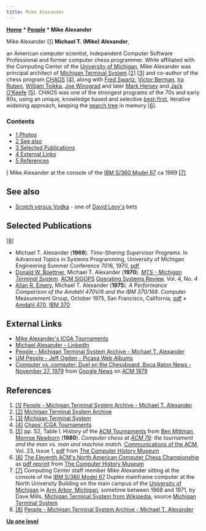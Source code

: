 ```yaml
---
title: Mike Alexander
---
```

**[Home](Home "Home") \* [People](People "People") \* Mike Alexander**



 [](http://archive.michigan-terminal-system.org/people) Mike Alexander <a id="cite-note-1" href="#cite-ref-1">[1]</a> 
**Michael T. (Mike) Alexander**,  

an American computer scientist, Independent Computer Software Professional and former computer chess programmer. While affiliated with the Computing Center of the [University of Michigan](University_of_Michigan "University of Michigan"), Mike Alexander was principal architect of [Michigan Terminal System](https://en.wikipedia.org/wiki/Michigan_Terminal_System) <a id="cite-note-2" href="#cite-ref-2">[2]</a> <a id="cite-note-3" href="#cite-ref-3">[3]</a> and co-author of the chess program [CHAOS](CHAOS "CHAOS") <a id="cite-note-4" href="#cite-ref-4">[4]</a>, along with [Fred Swartz](Fred_Swartz "Fred Swartz"), [Victor Berman](Victor_Berman "Victor Berman"), [Ira Ruben](Ira_Ruben "Ira Ruben"), [William Toikka](William_Toikka "William Toikka"), [Joe Winograd](Joe_Winograd "Joe Winograd") and later [Mark Hersey](Mark_Hersey "Mark Hersey") and [Jack O’Keefe](Jack_O%E2%80%99Keefe "Jack O’Keefe") <a id="cite-note-5" href="#cite-ref-5">[5]</a>. CHAOS was one of the strongest programs of the 70s and early 80s, using an unique, knowledge based and selective [best-first](Best-First "Best-First"), iterative widening approach, keeping the [search tree](Search_Tree "Search Tree") in memory <a id="cite-note-6" href="#cite-ref-6">[6]</a>. 



### Contents


* [1 Photos](#photos)
* [2 See also](#see-also)
* [3 Selected Publications](#selected-publications)
* [4 External Links](#external-links)
* [5 References](#references)






[
Mike Alexander at the console of the [IBM S/360 Model 67](IBM_360 "IBM 360") ca 1969 <a id="cite-note-7" href="#cite-ref-7">[7]</a>



## See also


* [Scotch versus Vodka](David_Levy#ScotchVersusVodka "David Levy") - one of [David Levy's](David_Levy "David Levy") bets


## Selected Publications


<a id="cite-note-8" href="#cite-ref-8">[8]</a>



* Michael T. Alexander (**1969**). *Time-Sharing Supervisor Programs*. In Advanced Topics in Systems Programming, University of Michigan Engineering Summer Conference 7016, 1970, [pdf](https://1a9f2076-a-62cb3a1a-s-sites.googlegroups.com/site/michiganterminalsystem/documentation/documents/timeSharingSupervisorPrograms-1971.pdf)
* [Donald W. Boettner](http://archive.michigan-terminal-system.org/people#TOC-Donald-W.-Boettner-Don-DWB.-), Michael T. Alexander (**1970**). *[MTS - Michigan Terminal System](http://dl.acm.org/citation.cfm?doid=1232909.1232910)*. [ACM SIGOPS](ACM#SIGOPS "ACM") [Operating Systems Review](http://dl.acm.org/citation.cfm?id=J597), Vol. 4, No. 4
* [Allan R. Emery](http://archive.michigan-terminal-system.org/people#TOC-Allen-R.-Emery-Al-), Michael T. Alexander (**1975**). *A Performance Comparison of the Amdahl 470V/6 and the IBM 370/168*. Computer Measurement Group, October 1975, San Francisco, California, [pdf](https://docs.google.com/file/d/0B4t_NX-QeWDYaVpEZzNVTDRRdUdFaUJ5UjV5Q0xJQQ/edit?pli=1) » [Amdahl 470](Amdahl_470 "Amdahl 470"), [IBM 370](IBM_370 "IBM 370")


## External Links


* [Mike Alexander's ICGA Tournaments](https://www.game-ai-forum.org/icga-tournaments/person.php?id=409)
* [Michael Alexander - LinkedIn](http://www.linkedin.com/pub/michael-alexander/11/57B/A75)
* [People - Michigan Terminal System Archive - Michael T. Alexander](http://archive.michigan-terminal-system.org/people#TOC-Michael-T.-Alexander-Mike-MTA.-)
* [UM People - Jeff Ogden - Picasa Web Albums](https://picasaweb.google.com/103267580193222253134/UMPeople?noredirect=1#)
* [Computer vs. computer: Duel on the Chessboard, Boca Raton News - November 27. 1979](http://news.google.com/newspapers?nid=1291&dat=19791127&id=QfwPAAAAIBAJ&sjid=EY0DAAAAIBAJ&pg=6410,4650912) from [Google News](http://news.google.com/nwshp) on [ACM 1979](ACM_1979 "ACM 1979")


## References


1. <a id="cite-ref-1" href="#cite-note-1">[1]</a> [People - Michigan Terminal System Archive - Michael T. Alexander](http://archive.michigan-terminal-system.org/people#TOC-Michael-T.-Alexander-Mike-MTA.-)
2. <a id="cite-ref-2" href="#cite-note-2">[2]</a> [Michigan Terminal System Archive](http://archive.michigan-terminal-system.org/)
3. <a id="cite-ref-3" href="#cite-note-3">[3]</a> [Michigan Terminal System](http://www.eecis.udel.edu/~mills/gallery/gallery8.html)
4. <a id="cite-ref-4" href="#cite-note-4">[4]</a> [Chaos' ICGA Tournaments](https://www.game-ai-forum.org/icga-tournaments/program.php?id=42)
5. <a id="cite-ref-5" href="#cite-note-5">[5]</a> pp. 52, Table I. History of the [ACM Tournaments](ACM_North_American_Computer_Chess_Championship "ACM North American Computer Chess Championship") from 
[Ben Mittman](Ben_Mittman "Ben Mittman"), [Monroe Newborn](Monroe_Newborn "Monroe Newborn") (**1980**). *Computer chess at [ACM 79](ACM_1979 "ACM 1979"): the tournament and the man vs. man and machine match*. [Communications of the ACM](ACM#Communications "ACM"), Vol. 23, Issue 1, [pdf](http://archive.computerhistory.org/projects/chess/related_materials/text/3-1%20and%203-2%20and%203-3.Computer_chess_at_ACM_79/3-1%20and%203-2%20and%203-3.Computer_chess_at_ACM_79.062303018.pdf) from [The Computer History Museum](The_Computer_History_Museum "The Computer History Museum")
6. <a id="cite-ref-6" href="#cite-note-6">[6]</a> [The Eleventh ACM's North American Computer Chess Championship](http://www.computerhistory.org/chess/full_record.php?iid=doc-431614f6cdeeb) as [pdf reprint](http://archive.computerhistory.org/projects/chess/related_materials/text/3-1%20and%203-2%20and%203-3.1980_11th_ACM_NACCC/The_Eleventh_ACMs_North_American_Computer_Chess_Championship.1980.062303015.sm.pdf) from [The Computer History Museum](The_Computer_History_Museum "The Computer History Museum")
7. <a id="cite-ref-7" href="#cite-note-7">[7]</a> Computing Center staff member Mike Alexander sitting at the console of the [IBM S/360 Model 67](https://en.wikipedia.org/wiki/IBM_System/360_Model_67) Duplex mainframe computer at the North University Building on the main campus of the [University of Michigan](University_of_Michigan "University of Michigan") in [Ann Arbor, Michigan](https://en.wikipedia.org/wiki/Ann_Arbor,_Michigan), sometime between 1968 and 1971, by Dave Mills, [Michigan Terminal System from Wikipedia](https://en.wikipedia.org/wiki/Michigan_Terminal_System), source [Michigan Terminal System](http://www.eecis.udel.edu/~mills/gallery/gallery8.html)
8. <a id="cite-ref-8" href="#cite-note-8">[8]</a>  [People - Michigan Terminal System Archive - Michael T. Alexander](http://archive.michigan-terminal-system.org/people#TOC-Michael-T.-Alexander-Mike-MTA.-)

**[Up one level](People "People")**







 

